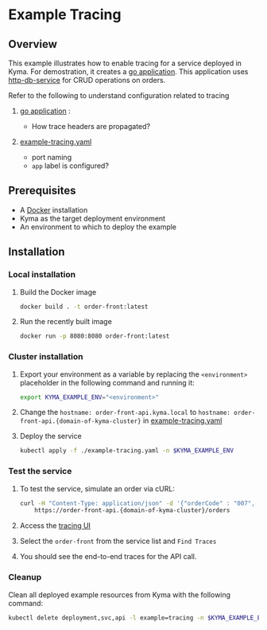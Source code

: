 # Example Tracing

## Overview

This example illustrates how to enable tracing for a service deployed in Kyma. For demostration, it creates a [go application](./order-front.go). This application uses [http-db-service](../http-db-service) for CRUD operations on orders.

Refer to the following to understand configuration related to tracing

1. [go application](./order-front.go) : 
   - How trace headers are propagated?

1. [example-tracing.yaml](./example-tracing.yaml)
   - port naming 
   - `app` label is configured? 

## Prerequisites

- A [Docker](https://docs.docker.com/install) installation
- Kyma as the target deployment environment
- An environment to which to deploy the example

## Installation

### Local installation

1. Build the Docker image
    
	```bash
    docker build . -t order-front:latest
    ```

1. Run the recently built image
    
	```bash
    docker run -p 8080:8080 order-front:latest
    ```

### Cluster installation

1. Export your environment as a variable by replacing the `<environment>` placeholder in the following command and running it:
    
	```bash
    export KYMA_EXAMPLE_ENV="<environment>"
    ```

1. Change the `hostname: order-front-api.kyma.local` to `hostname: order-front-api.{domain-of-kyma-cluster}` in [example-tracing.yaml](./example-tracing.yaml)

1. Deploy the service
    
	```bash
    kubectl apply -f ./example-tracing.yaml -n $KYMA_EXAMPLE_ENV
    ```

### Test the service

1. To test the service, simulate an order via cURL:

	```bash
	curl -H "Content-Type: application/json" -d '{"orderCode" : "007", "orderPrice" : 12.0}' \ 
		https://order-front-api.{domain-of-kyma-cluster}/orders
	```

1. Access the [tracing UI](https://github.com/kyma-project/kyma/blob/master/docs/tracing/docs/001-overview-tracing.md)

1. Select the `order-front` from the service list and `Find Traces`

1. You should see the end-to-end traces for the API call.


### Cleanup

Clean all deployed example resources from Kyma with the following command:

```bash
kubectl delete deployment,svc,api -l example=tracing -n $KYMA_EXAMPLE_ENV
```

